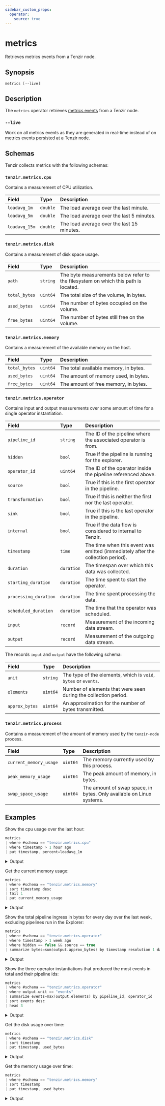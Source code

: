 ```yaml
---
sidebar_custom_props:
  operator:
    source: true
---
```


# metrics

Retrieves metrics events from a Tenzir node.

## Synopsis

```
metrics [--live]
```

## Description

The `metrics` operator retrieves [metrics events](../metrics.md) from a Tenzir
node.

### `--live`

Work on all metrics events as they are generated in real-time instead of on
metrics events persisted at a Tenzir node.

## Schemas

Tenzir collects metrics with the following schemas:

### `tenzir.metrics.cpu`

Contains a measurement of CPU utilization.

|Field|Type|Description|
|:-|:-|:-|
|`loadavg_1m`|`double`|The load average over the last minute.|
|`loadavg_5m`|`double`|The load average over the last 5 minutes.|
|`loadavg_15m`|`double`|The load average over the last 15 minutes.|

### `tenzir.metrics.disk`

Contains a measurement of disk space usage.

|Field|Type|Description|
|:-|:-|:-|
|`path`|`string`|The byte measurements below refer to the filesystem on which this path is located.|
|`total_bytes`|`uint64`|The total size of the volume, in bytes.|
|`used_bytes`|`uint64`|The number of bytes occupied on the volume.|
|`free_bytes`|`uint64`|The number of bytes still free on the volume.|

### `tenzir.metrics.memory`

Contains a measurement of the available memory on the host.

|Field|Type|Description|
|:-|:-|:-|
|`total_bytes`|`uint64`|The total available memory, in bytes.|
|`used_bytes`|`uint64`|The amount of memory used, in bytes.|
|`free_bytes`|`uint64`|The amount of free memory, in bytes.|

### `tenzir.metrics.operator`

Contains input and output measurements over some amount of time for a single
operator instantiation.

|Field|Type|Description|
|:-|:-|:-|
|`pipeline_id`|`string`|The ID of the pipeline where the associated operator is from.|
|`hidden`|`bool`|True if the pipeline is running for the explorer.|
|`operator_id`|`uint64`|The ID of the operator inside the pipeline referenced above.|
|`source`|`bool`|True if this is the first operator in the pipeline.|
|`transformation`|`bool`|True if this is neither the first nor the last operator.|
|`sink`|`bool`|True if this is the last operator in the pipeline.|
|`internal`|`bool`|True if the data flow is considered to internal to Tenzir.|
|`timestamp`|`time`|The time when this event was emitted (immediately after the collection period).|
|`duration`|`duration`|The timespan over which this data was collected.|
|`starting_duration`|`duration`|The time spent to start the operator.|
|`processing_duration`|`duration`|The time spent processing the data.|
|`scheduled_duration`|`duration`|The time that the operator was scheduled.|
|`input`|`record`|Measurement of the incoming data stream.|
|`output`|`record`|Measurement of the outgoing data stream.|

The records `input` and `output` have the following schema:

|Field|Type|Description|
|:-|:-|:-|
|`unit`|`string`|The type of the elements, which is `void`, `bytes` or `events`.|
|`elements`|`uint64`|Number of elements that were seen during the collection period.|
|`approx_bytes`|`uint64`|An approximation for the number of bytes transmitted.|

### `tenzir.metrics.process`

Contains a measurement of the amount of memory used by the `tenzir-node` process.

|Field|Type|Description|
|:-|:-|:-|
|`current_memory_usage`|`uint64`|The memory currently used by this process.|
|`peak_memory_usage`|`uint64`|The peak amount of memory, in bytes.|
|`swap_space_usage`|`uint64`|The amount of swap space, in bytes. Only available on Linux systems.|

## Examples

Show the cpu usage over the last hour:

```c
metrics
| where #schema == "tenzir.metrics.cpu"
| where timestamp > 1 hour ago
| put timestamp, percent=loadavg_1m
```

<details>
<summary>Output</summary>

```json
{
  "timestamp": "2023-12-21T12:00:32.631102",
  "percent": 0.40478515625
}
{
  "timestamp": "2023-12-21T11:59:32.626043",
  "percent": 0.357421875
}
{
  "timestamp": "2023-12-21T11:58:32.620327",
  "percent": 0.42578125
}
{
  "timestamp": "2023-12-21T11:57:32.614810",
  "percent": 0.50390625
}
{
  "timestamp": "2023-12-21T11:56:32.609896",
  "percent": 0.32080078125
}
{
  "timestamp": "2023-12-21T11:55:32.605871",
  "percent": 0.5458984375
}
```
</details>

Get the current memory usage:

```c
metrics
| where #schema == "tenzir.metrics.memory"
| sort timestamp desc
| tail 1
| put current_memory_usage
```

<details>
<summary>Output</summary>

```json
{
  "current_memory_usage": 1083031552
}
```
</details>

Show the total pipeline ingress in bytes for every day over the last week,
excluding pipelines run in the Explorer:

```c
metrics
| where #schema == "tenzir.metrics.operator"
| where timestamp > 1 week ago
| where hidden == false && source == true
| summarize bytes=sum(output.approx_bytes) by timestamp resolution 1 day
```

<details>
<summary>Output</summary>

```json
{
  "timestamp": "2023-11-08T00:00:00.000000",
  "bytes": 79927223
}
{
  "timestamp": "2023-11-09T00:00:00.000000",
  "bytes": 51788928
}
{
  "timestamp": "2023-11-10T00:00:00.000000",
  "bytes": 80740352
}
{
  "timestamp": "2023-11-11T00:00:00.000000",
  "bytes": 75497472
}
{
  "timestamp": "2023-11-12T00:00:00.000000",
  "bytes": 55497472
}
{
  "timestamp": "2023-11-13T00:00:00.000000",
  "bytes": 76546048
}
{
  "timestamp": "2023-11-14T00:00:00.000000",
  "bytes": 68643200
}
```

</details>

Show the three operator instantiations that produced the most events in total
and their pipeline ids:

```c
metrics
| where #schema == "tenzir.metrics.operator"
| where output.unit == "events"
| summarize events=max(output.elements) by pipeline_id, operator_id
| sort events desc
| head 3
```

<details>
<summary>Output</summary>

```json
{
  "pipeline_id": "13",
  "operator_id": 0,
  "events": 391008694
}
{
  "pipeline_id": "12",
  "operator_id": 0,
  "events": 246914949
}
{
  "pipeline_id": "0",
  "operator_id": 1,
  "events": 83013294
}
```
</details>

Get the disk usage over time:

```c
metrics
| where #schema == "tenzir.metrics.disk"
| sort timestamp
| put timestamp, used_bytes
```

<details>
<summary>Output</summary>

```json
{
  "timestamp": "2023-12-21T12:52:32.900086",
  "used_bytes": 461834444800
}
{
  "timestamp": "2023-12-21T12:53:32.905548",
  "used_bytes": 461834584064
}
{
  "timestamp": "2023-12-21T12:54:32.910918",
  "used_bytes": 461840302080
}
{
  "timestamp": "2023-12-21T12:55:32.916200",
  "used_bytes": 461842751488
}
```
</details>

Get the memory usage over time:

```c
metrics
| where #schema == "tenzir.metrics.memory"
| sort timestamp
| put timestamp, used_bytes
```

<details>
<summary>Output</summary>

```json
{
  "timestamp": "2023-12-21T13:08:32.982083",
  "used_bytes": 48572645376
}
{
  "timestamp": "2023-12-21T13:09:32.986962",
  "used_bytes": 48380682240
}
{
  "timestamp": "2023-12-21T13:10:32.992494",
  "used_bytes": 48438878208
}
{
  "timestamp": "2023-12-21T13:11:32.997889",
  "used_bytes": 48491839488
}
{
  "timestamp": "2023-12-21T13:12:33.003323",
  "used_bytes": 48529952768
}
```
</details>
